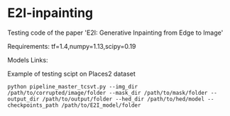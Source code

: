 # E2I-inpainting
Testing code of the paper 'E2I: Generative Inpainting from Edge to Image'

Requirements:
tf=1.4,numpy=1.13,scipy=0.19

Models Links:
[]()

Example of testing scipt on Places2 dataset
```
python pipeline_master_tcsvt.py --img_dir /path/to/corrupted/image/folder --mask_dir /path/to/mask/folder --output_dir /path/to/output/folder --hed_dir /path/to/hed/model --checkpoints_path /path/to/E2I_model/folder
```
